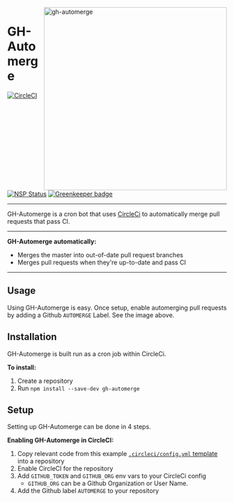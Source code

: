 <image alt="gh-automerge" src="https://user-images.githubusercontent.com/1074042/45923303-9ab9b100-be97-11e8-8e67-674b972363f9.jpg" width="420" align="right" />

# GH-Automerge

[![CircleCI](https://circleci.com/gh/jonathanong/gh-automerge/tree/master.svg?style=svg&circle-token=d89466bafa3597afd2af10e1305ecac50a76958f)](https://circleci.com/gh/jonathanong/gh-automerge/tree/master)
[![NSP Status](https://nodesecurity.io/orgs/jonathanong/projects/90f33c5d-5d57-410c-9899-4e1e7b3a254a/badge)](https://nodesecurity.io/orgs/jonathanong/projects/90f33c5d-5d57-410c-9899-4e1e7b3a254a)
[![Greenkeeper badge](https://badges.greenkeeper.io/jonathanong/gh-automerge.svg)](https://greenkeeper.io/)

----

GH-Automerge is a cron bot that uses [CircleCi](http://circleci.com/) to automatically merge pull requests that pass CI.

----

**GH-Automerge automatically:**

- Merges the master into out-of-date pull request branches
- Merges pull requests when they're up-to-date and pass CI

----

## Usage

Using GH-Automerge is easy.
Once setup, enable automerging pull requests by adding a Github `AUTOMERGE` Label.
See the image above.

## Installation

GH-Automerge is built run as a cron job within CircleCi.

**To install:**

1. Create a repository
1. Run `npm install --save-dev gh-automerge`

## Setup

Setting up GH-Automerge can be done in 4 steps.

**Enabling GH-Automerge in CircleCI:**

1. Copy relevant code from this example [`.circleci/config.yml` template](.circleci/template.config.yml) into a repository
1. Enable CircleCI for the repository
1. Add  `GITHUB_TOKEN` and `GITHUB_ORG` env vars to your CircleCi config
   - `GITHUB_ORG` can be a Github Organization or User Name.
1. Add the Github label `AUTOMERGE` to your repository

